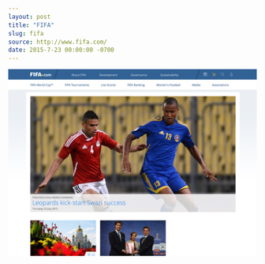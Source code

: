```yaml
---
layout: post
title: "FIFA"
slug: fifa
source: http://www.fifa.com/
date: 2015-7-23 00:00:00 -0700
---
```


<img src="/assets/img/screenshots/fifa.jpg">

